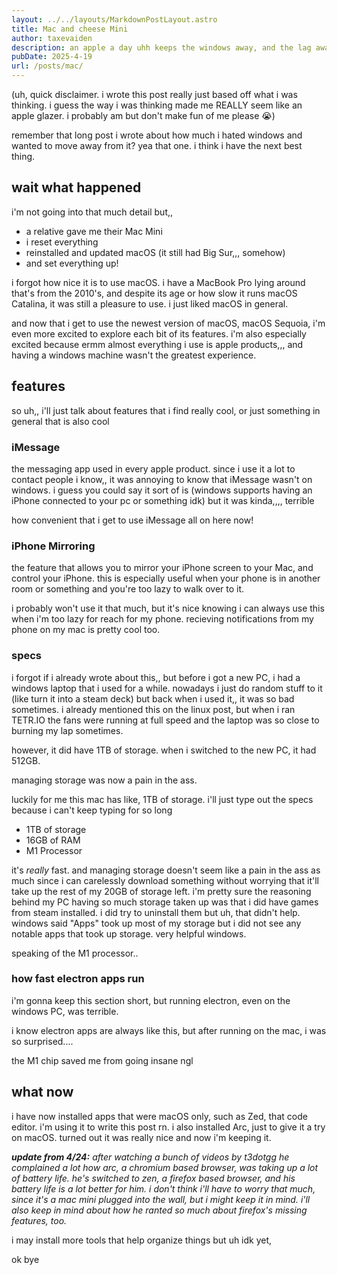 ```yaml
---
layout: ../../layouts/MarkdownPostLayout.astro
title: Mac and cheese Mini
author: taxevaiden
description: an apple a day uhh keeps the windows away, and the lag away idfk
pubDate: 2025-4-19
url: /posts/mac/
---
```


(uh, quick disclaimer. i wrote this post really just based off what i was thinking. i guess the way i was thinking made me REALLY seem like an apple glazer. i probably am but don't make fun of me please :sob:)

remember that long post i wrote about how much i hated windows and wanted to move away from it? yea that one. i think i have the next best thing.

## wait what happened

i'm not going into that much detail but,,

- a relative gave me their Mac Mini
- i reset everything
- reinstalled and updated macOS (it still had Big Sur,,, somehow)
- and set everything up!

i forgot how nice it is to use macOS. i have a MacBook Pro lying around that's from the 2010's, and despite its age or how slow it runs macOS Catalina, it was still a pleasure to use. i just liked macOS in general.

and now that i get to use the newest version of macOS, macOS Sequoia, i'm even more excited to explore each bit of its features. i'm also especially excited because ermm almost everything i use is apple products,,, and having a windows machine wasn't the greatest experience.

## features

so uh,, i'll just talk about features that i find really cool, or just something in general that is also cool

### iMessage

the messaging app used in every apple product. since i use it a lot to contact people i know,, it was annoying to know that iMessage wasn't on windows. i guess you could say it sort of is (windows supports having an iPhone connected to your pc or something idk) but it was kinda,,,, terrible

how convenient that i get to use iMessage all on here now!

### iPhone Mirroring

the feature that allows you to mirror your iPhone screen to your Mac, and control your iPhone. this is especially useful when your phone is in another room or something and you're too lazy to walk over to it.

i probably won't use it that much, but it's nice knowing i can always use this when i'm too lazy for reach for my phone. recieving notifications from my phone on my mac is pretty cool too.

### specs

i forgot if i already wrote about this,, but before i got a new PC, i had a windows laptop that i used for a while. nowadays i just do random stuff to it (like turn it into a steam deck) but back when i used it,, it was so bad sometimes. i already mentioned this on the linux post, but when i ran TETR.IO the fans were running at full speed and the laptop was so close to burning my lap sometimes.

however, it did have 1TB of storage. when i switched to the new PC, it had 512GB.

managing storage was now a pain in the ass.

luckily for me this mac has like, 1TB of storage. i'll just type out the specs because i can't keep typing for so long

- 1TB of storage
- 16GB of RAM
- M1 Processor

it's *really* fast. and managing storage doesn't seem like a pain in the ass as much since i can carelessly download something without worrying that it'll take up the rest of my 20GB of storage left. i'm pretty sure the reasoning behind my PC having so much storage taken up was that i did have games from steam installed. i did try to uninstall them but uh, that didn't help. windows said "Apps" took up most of my storage but i did not see any notable apps that took up storage. very helpful windows.

speaking of the M1 processor..

### how fast electron apps run

i'm gonna keep this section short, but running electron, even on the windows PC, was terrible.

i know electron apps are always like this, but after running on the mac, i was so surprised....

the M1 chip saved me from going insane ngl

## what now

i have now installed apps that were macOS only, such as Zed, that code editor. i'm using it to write this post rn. i also installed Arc, just to give it a try on macOS. turned out it was really nice and now i'm keeping it.

***update from 4/24:** after watching a bunch of videos by t3dotgg he complained a lot how arc, a chromium based browser, was taking up a lot of battery life. he's switched to zen, a firefox based browser, and his battery life is a lot better for him. i don't think i'll have to worry that much, since it's a mac mini plugged into the wall, but i might keep it in mind. i'll also keep in mind about how he ranted so much about firefox's missing features, too.*

i may install more tools that help organize things but uh idk yet,

ok bye
